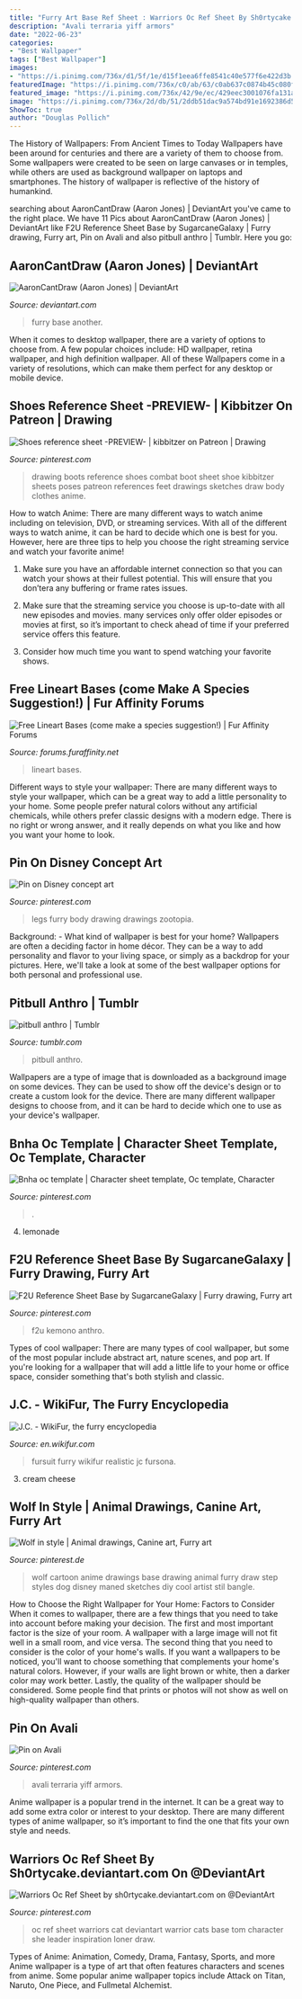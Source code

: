 ```yaml
---
title: "Furry Art Base Ref Sheet : Warriors Oc Ref Sheet By Sh0rtycake.deviantart.com On @deviantart"
description: "Avali terraria yiff armors"
date: "2022-06-23"
categories:
- "Best Wallpaper"
tags: ["Best Wallpaper"]
images:
- "https://i.pinimg.com/736x/d1/5f/1e/d15f1eea6ffe8541c40e577f6e422d3b.jpg"
featuredImage: "https://i.pinimg.com/736x/c0/ab/63/c0ab637c0874b45c080fb0ed6b4f94be.jpg"
featured_image: "https://i.pinimg.com/736x/42/9e/ec/429eec3001076fa131aa0f52aecd0c8f.jpg"
image: "https://i.pinimg.com/736x/2d/db/51/2ddb51dac9a574bd91e1692386d52e3b.jpg"
ShowToc: true
author: "Douglas Pollich"
---
```



The History of Wallpapers: From Ancient Times to Today
Wallpapers have been around for centuries and there are a variety of them to choose from. Some wallpapers were created to be seen on large canvases or in temples, while others are used as background wallpaper on laptops and smartphones. The history of wallpaper is reflective of the history of humankind.

	

		
searching about AaronCantDraw (Aaron Jones) | DeviantArt you've came to the right place. We have 11 Pics about AaronCantDraw (Aaron Jones) | DeviantArt like F2U Reference Sheet Base by SugarcaneGalaxy | Furry drawing, Furry art, Pin on Avali and also pitbull anthro | Tumblr. Here you go:
		
    
## AaronCantDraw (Aaron Jones) | DeviantArt

<img loading=lazy src="https://images-wixmp-ed30a86b8c4ca887773594c2.wixmp.com/intermediary/f/d87e5831-0fc7-4f75-9234-2a611906eb95/dcxfyk1-ae555c52-b197-4f69-88b4-1ddf02ca2a77.png/v1/fill/w_600,h_1067,q_80,strp/another_furry_base_by_aaroncantdraw_dcxfyk1-fullview.jpg" onerror="this.onerror=null;this.src='https://tse4.mm.bing.net/th?id=OIP.dzRXMl6xib52u7bxrhQsDQHaNK&amp;pid=15.1';" alt="AaronCantDraw (Aaron Jones) | DeviantArt">

_Source: deviantart.com_

>furry base another. 

	

When it comes to desktop wallpaper, there are a variety of options to choose from. A few popular choices include: HD wallpaper, retina wallpaper, and high definition wallpaper. All of these Wallpapers come in a variety of resolutions, which can make them perfect for any desktop or mobile device. 

    
## Shoes Reference Sheet -PREVIEW- | Kibbitzer On Patreon | Drawing

<img loading=lazy src="https://i.pinimg.com/736x/f5/9e/67/f59e6702786dfdbe7e7e63645cbdcce3.jpg" onerror="this.onerror=null;this.src='https://tse3.mm.bing.net/th?id=OIP.nm7skFgbMRuSAYe4zxfHZAHaGS&amp;pid=15.1';" alt="Shoes reference sheet -PREVIEW- | kibbitzer on Patreon | Drawing">

_Source: pinterest.com_

>drawing boots reference shoes combat boot sheet shoe kibbitzer sheets poses patreon references feet drawings sketches draw body clothes anime. 

	

How to watch Anime: There are many different ways to watch anime including on television, DVD, or streaming services.
With all of the different ways to watch anime, it can be hard to decide which one is best for you. However, here are three tips to help you choose the right streaming service and watch your favorite anime!
1. Make sure you have an affordable internet connection so that you can watch your shows at their fullest potential. This will ensure that you don’tera any buffering or frame rates issues.

2. Make sure that the streaming service you choose is up-to-date with all new episodes and movies. many services only offer older episodes or movies at first, so it’s important to check ahead of time if your preferred service offers this feature.

3. Consider how much time you want to spend watching your favorite shows.

    
## Free Lineart Bases (come Make A Species Suggestion!) | Fur Affinity Forums

<img loading=lazy src="http://d.facdn.net/art/extinguishedhope/1536191100/1536191100.extinguishedhope_artflow_201809051832.png" onerror="this.onerror=null;this.src='https://tse4.mm.bing.net/th?id=OIP.qHPeQFsHIYfuJkGaAXef-gHaHa&amp;pid=15.1';" alt="Free Lineart Bases (come make a species suggestion!) | Fur Affinity Forums">

_Source: forums.furaffinity.net_

>lineart bases. 

	

Different ways to style your wallpaper:
There are many different ways to style your wallpaper, which can be a great way to add a little personality to your home. Some people prefer natural colors without any artificial chemicals, while others prefer classic designs with a modern edge. There is no right or wrong answer, and it really depends on what you like and how you want your home to look.

    
## Pin On Disney Concept Art

<img loading=lazy src="https://i.pinimg.com/736x/42/9e/ec/429eec3001076fa131aa0f52aecd0c8f.jpg" onerror="this.onerror=null;this.src='https://tse3.mm.bing.net/th?id=OIP.I_yKw7Stt1drMtz_91XncAHaHa&amp;pid=15.1';" alt="Pin on Disney concept art">

_Source: pinterest.com_

>legs furry body drawing drawings zootopia. 

	

Background: - What kind of wallpaper is best for your home?
Wallpapers are often a deciding factor in home décor. They can be a way to add personality and flavor to your living space, or simply as a backdrop for your pictures. Here, we'll take a look at some of the best wallpaper options for both personal and professional use.

    
## Pitbull Anthro | Tumblr

<img loading=lazy src="https://64.media.tumblr.com/a21832f054653cdf5a6771d5bf1e04d3/tumblr_pg1dvnguoH1tzdhl6_540.jpg" onerror="this.onerror=null;this.src='https://tse2.mm.bing.net/th?id=OIP.d9k6EynUjMxUsUkjBC3jHQHaMC&amp;pid=15.1';" alt="pitbull anthro | Tumblr">

_Source: tumblr.com_

>pitbull anthro. 

	

Wallpapers are a type of image that is downloaded as a background image on some devices. They can be used to show off the device's design or to create a custom look for the device. There are many different wallpaper designs to choose from, and it can be hard to decide which one to use as your device's wallpaper.

    
## Bnha Oc Template | Character Sheet Template, Oc Template, Character

<img loading=lazy src="https://i.pinimg.com/736x/c0/ab/63/c0ab637c0874b45c080fb0ed6b4f94be.jpg" onerror="this.onerror=null;this.src='https://tse1.mm.bing.net/th?id=OIP.Rqzb_v8ipA3dQEIL4KtOfAHaJ3&amp;pid=15.1';" alt="Bnha oc template | Character sheet template, Oc template, Character">

_Source: pinterest.com_

>. 

	

4. lemonade 

    
## F2U Reference Sheet Base By SugarcaneGalaxy | Furry Drawing, Furry Art

<img loading=lazy src="https://i.pinimg.com/originals/26/c5/cb/26c5cb2ebbb0f3d87ccb0c1ffd9e6d58.png" onerror="this.onerror=null;this.src='https://tse2.mm.bing.net/th?id=OIP.KWkls9nmMTNmDH5AFExWCwAAAA&amp;pid=15.1';" alt="F2U Reference Sheet Base by SugarcaneGalaxy | Furry drawing, Furry art">

_Source: pinterest.com_

>f2u kemono anthro. 

	

Types of cool wallpaper:
There are many types of cool wallpaper, but some of the most popular include abstract art, nature scenes, and pop art. If you're looking for a wallpaper that will add a little life to your home or office space, consider something that's both stylish and classic.

    
## J.C. - WikiFur, The Furry Encyclopedia

<img loading=lazy src="http://en.wikifur.com/w/images/d/d8/JC_Fursuit_1.jpg" onerror="this.onerror=null;this.src='https://tse3.mm.bing.net/th?id=OIP.pAx6PnKP_hG0kPlnf4XOXgHaFj&amp;pid=15.1';" alt="J.C. - WikiFur, the furry encyclopedia">

_Source: en.wikifur.com_

>fursuit furry wikifur realistic jc fursona. 

	

3. cream cheese 

    
## Wolf In Style | Animal Drawings, Canine Art, Furry Art

<img loading=lazy src="https://i.pinimg.com/736x/ee/40/b3/ee40b395886325f38f36ffc8d68c7749.jpg" onerror="this.onerror=null;this.src='https://tse3.mm.bing.net/th?id=OIP.e29RjlLcZxtRXyLjSuwSIAHaIO&amp;pid=15.1';" alt="Wolf in style | Animal drawings, Canine art, Furry art">

_Source: pinterest.de_

>wolf cartoon anime drawings base drawing animal furry draw step styles dog disney maned sketches diy cool artist stil bangle. 

	

How to Choose the Right Wallpaper for Your Home: Factors to Consider
When it comes to wallpaper, there are a few things that you need to take into account before making your decision. The first and most important factor is the size of your room. A wallpaper with a large image will not fit well in a small room, and vice versa. 
The second thing that you need to consider is the color of your home's walls. If you want a wallpapers to be noticed, you'll want to choose something that complements your home's natural colors. However, if your walls are light brown or white, then a darker color may work better. 
Lastly, the quality of the wallpaper should be considered. Some people find that prints or photos will not show as well on high-quality wallpaper than others.

    
## Pin On Avali

<img loading=lazy src="https://i.pinimg.com/736x/2d/db/51/2ddb51dac9a574bd91e1692386d52e3b.jpg" onerror="this.onerror=null;this.src='https://tse1.mm.bing.net/th?id=OIP.vzXZ_0kRx-1qoU2rz0oEPQHaNr&amp;pid=15.1';" alt="Pin on Avali">

_Source: pinterest.com_

>avali terraria yiff armors. 

	

Anime wallpaper is a popular trend in the internet. It can be a great way to add some extra color or interest to your desktop. There are many different types of anime wallpaper, so it’s important to find the one that fits your own style and needs.

    
## Warriors Oc Ref Sheet By Sh0rtycake.deviantart.com On @DeviantArt

<img loading=lazy src="https://i.pinimg.com/736x/d1/5f/1e/d15f1eea6ffe8541c40e577f6e422d3b.jpg" onerror="this.onerror=null;this.src='https://tse2.mm.bing.net/th?id=OIP.PLBbEVJuJhStvMpajfazVwHaFb&amp;pid=15.1';" alt="Warriors Oc Ref Sheet by sh0rtycake.deviantart.com on @DeviantArt">

_Source: pinterest.com_

>oc ref sheet warriors cat deviantart warrior cats base tom character she leader inspiration loner draw. 

	

Types of Anime: Animation, Comedy, Drama, Fantasy, Sports, and more
Anime wallpaper is a type of art that often features characters and scenes from anime. Some popular anime wallpaper topics include Attack on Titan, Naruto, One Piece, and Fullmetal Alchemist.

